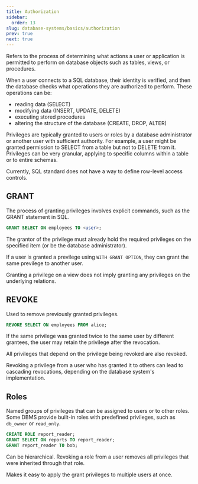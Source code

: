 ```yaml
---
title: Authorization
sidebar:
  order: 13
slug: database-systems/basics/authorization
prev: true
next: true
---
```


Refers to the process of determining what actions a user or application is permitted to perform on database objects such as tables, views, or procedures.

When a user connects to a SQL database, their identity is verified, and then the database checks what operations they are authorized to perform. These operations can be:

- reading data (SELECT)
- modifying data (INSERT, UPDATE, DELETE)
- executing stored procedures
- altering the structure of the database (CREATE, DROP, ALTER)

Privileges are typically granted to users or roles by a database administrator or another user with sufficient authority. For example, a user might be granted permission to SELECT from a table but not to DELETE from it. Privileges can be very granular, applying to specific columns within a table or to entire schemas.

Currently, SQL standard does not have a way to define row-level access controls.

## GRANT

The process of granting privileges involves explicit commands, such as the GRANT statement in SQL.

```sql
GRANT SELECT ON employees TO <user>;
```

The grantor of the privilege must already hold the required privileges on the specified item (or be the database administrator).

If a user is granted a previlege using `WITH GRANT OPTION`, they can grant the same previlege to another user.

Granting a privilege on a view does not imply granting any privileges on the underlying relations.

## REVOKE

Used to remove previously granted privileges.

```sql
REVOKE SELECT ON employees FROM alice;
```

If the same privilege was granted twice to the same user by different grantees, the user may retain the privilege after the revocation.

All privileges that depend on the privilege being revoked are also revoked.

Revoking a privilege from a user who has granted it to others can lead to cascading revocations, depending on the database system's implementation.

## Roles

Named groups of privileges that can be assigned to users or to other roles. Some DBMS provide built-in roles with predefined privileges, such as `db_owner` or `read_only`.

```sql
CREATE ROLE report_reader;
GRANT SELECT ON reports TO report_reader;
GRANT report_reader TO bob;
```

Can be hierarchical. Revoking a role from a user removes all privileges that were inherited through that role.

Makes it easy to apply the grant privileges to multiple users at once.
